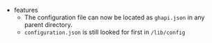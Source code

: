 * features
    * The configuration file can now be located as `ghapi.json` in any parent directory.
    * `configuration.json` is still looked for first in `/lib/config`
